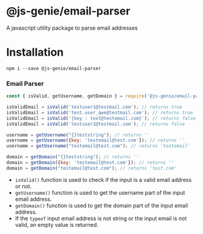 # @js-genie/email-parser
A javascript utility package to parse email addresses

# Installation
```shell
npm i --save @js-genie/email-parser
```

### Email Parser

```javascript
const { isValid, getUsername, getDomain } = require('@js-genie/email-parser');

isValidEmail = isValid('testuser1@testmail.com'); // returns true
isValidEmail = isValid('test.user_qwe@testmail.com'); // returns true
isValidEmail = isValid('{key : text@testemail.com}'); // returns false
isValidEmail = isValid('testuser1@testmail.com'); // returns false

username = getUsername("{}teststring"); // returns ''
username = getUsername({key: 'testemail@test.com'}); // returns ''
username = getUsername("testemail@test.com"); // returns 'testemail'

domain = getDomain("{}teststring"); // returns ''
domain = getDomain({key: 'testemail@test.com'}); // returns ''
domain = getDomain("testemail@test.com"); // returns 'test.com'
```

- `isValid()` function is used to check if the input is a valid email address or not.
- `getUsername()` function is used to get the username part of the input email address.
- `getDomain()` function is used to get the domain part of the input email address.
-  If the `typeof` input email address is not string or the input email is not valid, an empty value is returned.
